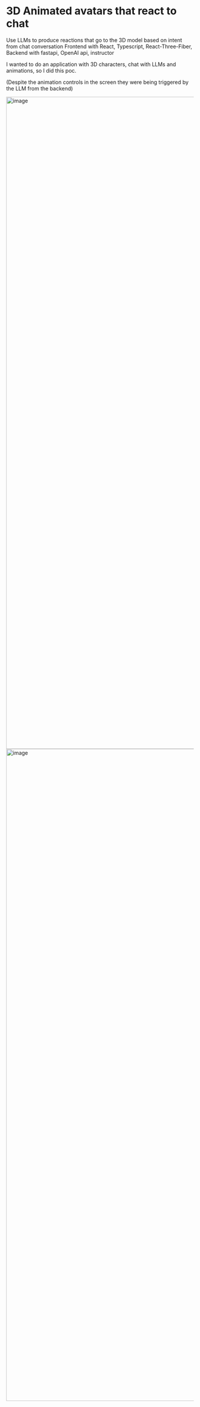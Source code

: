 # 3D Animated avatars that react to chat

Use LLMs to produce reactions that go to the 3D model based on intent from chat conversation
Frontend with React, Typescript, React-Three-Fiber,
Backend with fastapi, OpenAI api, instructor

I wanted to do an application with 3D characters, chat with LLMs and animations, so I did this poc.

(Despite the animation controls in the screen they were being triggered by the LLM from the backend)

<img width="1753" alt="image" src="https://github.com/user-attachments/assets/4b88f781-c3e1-4e84-9a37-00e88c24b557" />

<img width="1753" alt="image" src="https://github.com/user-attachments/assets/ce9c1534-40b0-4a04-86cb-b9826aae8dc6" />
